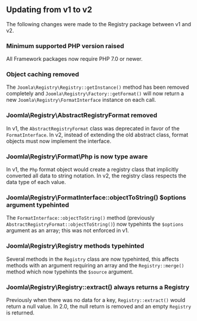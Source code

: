 ## Updating from v1 to v2

The following changes were made to the Registry package between v1 and v2.

### Minimum supported PHP version raised

All Framework packages now require PHP 7.0 or newer.

### Object caching removed

The `Joomla\Registry\Registry::getInstance()` method has been removed completely and `Joomla\Registry\Factory::getFormat()` will now
return a new `Joomla\Registry\FormatInterface` instance on each call.

### Joomla\Registry\AbstractRegistryFormat removed

In v1, the `AbstractRegistryFormat` class was deprecated in favor of the `FormatInterface`. In v2, instead of extending the old
abstract class, format objects must now implement the interface.

### Joomla\Registry\Format\Php is now type aware

In v1, the `Php` format object would create a registry class that implicitly converted all data to string notation. In v2, the
registry class respects the data type of each value.

### Joomla\Registry\FormatInterface::objectToString() $options argument typehinted

The `FormatInterface::objectToString()` method (previously `AbstractRegistryFormat::objectToString()`) now typehints the `$options`
argument as an array; this was not enforced in v1.

### Joomla\Registry\Registry methods typehinted

Several methods in the `Registry` class are now typehinted, this affects methods with an argument requiring an array and the
`Registry::merge()` method which now typehints the `$source` argument.

### Joomla\Registry\Registry::extract() always returns a Registry

Previously when there was no data for a key, `Registry::extract()` would return a null value. In 2.0, the null return is removed and an empty `Registry` is returned.
